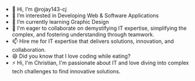 - 👋 Hi, I’m @rojay143-cj
- 👀 I’m interested in Developing Web & Software Applications
- 🌱 I’m currently learning Graphic Design
- 💞️ I'm eager to collaborate on demystifying IT expertise, simplifying the complex, and fostering understanding through teamwork.
- 📫 Hire me for IT expertise that delivers solutions, innovation, and collaboration.
- 😄 Did you know that I love coding while eating?
- ⚡ Hi, I'm Christian, I'm passionate about IT and love diving into complex tech challenges to find innovative solutions.

